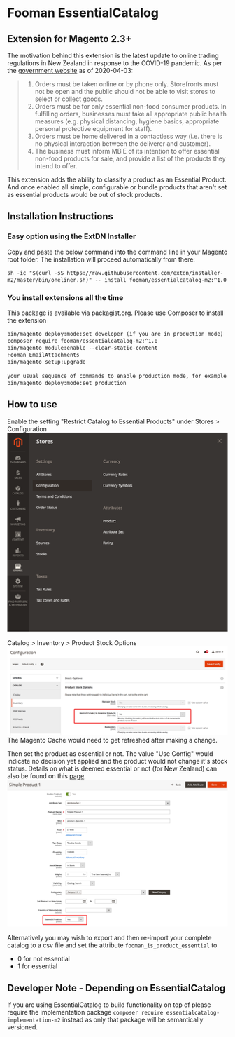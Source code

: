 # Fooman EssentialCatalog 
## Extension for Magento 2.3+
The motivation behind this extension is the latest update to online trading regulations in New Zealand in response to the COVID-19 pandemic. As per the [government website](https://www.mbie.govt.nz/about/open-government-and-official-information/coronavirus-covid-19/essential-services/) as of 2020-04-03:

>1. Orders must be taken online or by phone only. Storefronts must not be open and the public should not be able to visit stores to select or collect goods.
>2. Orders must be for only essential non-food consumer products.
 In fulfilling orders, businesses must take all appropriate public health measures (e.g. physical distancing, hygiene basics, appropriate personal protective equipment for staff).
>3. Orders must be home delivered in a contactless way (i.e. there is no physical interaction between the deliverer and customer).
>4. The business must inform MBIE of its intention to offer essential non-food products for sale, and provide a list of the products they intend to offer. 

This extension adds the ability to classify a product as an Essential Product. And once enabled all simple, configurable or bundle products that aren't set as essential products would be out of stock products.

## Installation Instructions
### Easy option using the ExtDN Installer
Copy and paste the below command into the command line in your Magento root folder. The installation will proceed automatically from there:

```
sh -ic "$(curl -sS https://raw.githubusercontent.com/extdn/installer-m2/master/bin/oneliner.sh)" -- install fooman/essentialcatalog-m2:^1.0
```
### You install extensions all the time
This package is available via packagist.org. Please use Composer to install the extension

```
bin/magento deploy:mode:set developer (if you are in production mode)
composer require fooman/essentialcatalog-m2:^1.0
bin/magento module:enable --clear-static-content Fooman_EmailAttachments
bin/magento setup:upgrade

your usual sequence of commands to enable production mode, for example
bin/magento deploy:mode:set production
```

## How to use
Enable the setting "Restrict Catalog to Essential Products" under Stores > Configuration
![Stores > Configuration](docs/stores-configuration.png?raw=true")

Catalog > Inventory > Product Stock Options
![Restrict Catalog to Essential Products](docs/enable-restricted-catalog.png?raw=true")
The Magento Cache would need to get refreshed after making a change.

Then set the product as essential or not. The value "Use Config" would indicate no decision yet applied and the product would not change it's stock status. Details on what is deemed essential or not (for New Zealand) can also be found on this [page](https://www.mbie.govt.nz/about/open-government-and-official-information/coronavirus-covid-19/essential-services/).
![Essential Products](docs/essential-product.png?raw=true")

Alternatively you may wish to export and then re-import your complete catalog to a csv file and set the attribute `fooman_is_product_essential` to
* 0 for not essential
* 1 for essential

## Developer Note - Depending on EssentialCatalog
If you are using EssentialCatalog to build functionality on top of please require the implementation package
`composer require essentialcatalog-implementation-m2` instead as only that package will be semantically versioned.